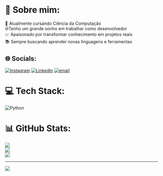 # 💫 Sobre mim:
🎯 Atualmente cursando Ciência da Computação<br>🌐Tenho um grande sonho em trabalhar como desenvolvedor <br>📈 Apaixonado por transformar conhecimento em projetos reais<br>📚 Sempre buscando aprender novas linguagens e ferramentas


## 🌐 Socials:
[![Instagram](https://img.shields.io/badge/Instagram-%23E4405F.svg?logo=Instagram&logoColor=white)](https://instagram.com/ujoaoz_) [![LinkedIn](https://img.shields.io/badge/LinkedIn-%230077B5.svg?logo=linkedin&logoColor=white)](https://linkedin.com/in/https://www.linkedin.com/in/joao-pedro-alves-b51286280) [![email](https://img.shields.io/badge/Email-D14836?logo=gmail&logoColor=white)](mailto:joaopedroalvesdelima3@gmail.com) 

# 💻 Tech Stack:
![Python](https://img.shields.io/badge/python-3670A0?style=for-the-badge&logo=python&logoColor=ffdd54)
# 📊 GitHub Stats:
![](https://github-readme-stats.vercel.app/api?username=ujoaoz&theme=shadow_blue&hide_border=false&include_all_commits=false&count_private=false)<br/>
![](https://nirzak-streak-stats.vercel.app/?user=ujoaoz&theme=shadow_blue&hide_border=false)<br/>
![](https://github-readme-stats.vercel.app/api/top-langs/?username=ujoaoz&theme=shadow_blue&hide_border=false&include_all_commits=false&count_private=false&layout=compact)

---
[![](https://visitcount.itsvg.in/api?id=ujoaoz&icon=2&color=1)](https://visitcount.itsvg.in)

